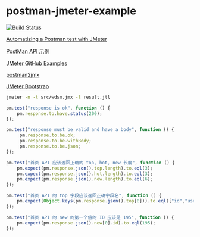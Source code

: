 # postman-jmeter-example

[![Build Status](https://travis-ci.org/phodal/postman-jmeter-example.svg?branch=master)](https://travis-ci.org/phodal/postman-jmeter-example)

[Automatizing a Postman test with JMeter](https://apiumhub.com/tech-blog-barcelona/automatizing-postman-test-jmeter/)

[PostMan API 示例](https://github.com/DannyDainton/postman-ci-pipeline-example)

[JMeter GitHub Examples](https://github.com/dariachen/JmeterExample/blob/master/.travis.yml)

[postman2jmx](https://github.com/Loadium/postman2jmx)

[JMeter Bootstrap](https://github.com/cfpb/jmeter-bootstrap)

```bash
jmeter -n -t src/wdsm.jmx -l result.jtl
```


```javascript
pm.test("response is ok", function () {
    pm.response.to.have.status(200);
});

pm.test("response must be valid and have a body", function () {
     pm.response.to.be.ok;
     pm.response.to.be.withBody;
     pm.response.to.be.json;
});

pm.test("首页 API 应该返回正确的 top, hot, new 长度", function () {
    pm.expect(pm.response.json().top.length).to.eql(3);
    pm.expect(pm.response.json().hot.length).to.eql(3);
    pm.expect(pm.response.json().new.length).to.eql(6);
});

pm.test("首页 API 的 top 字段应该返回正确字段名", function () {
    pm.expect(Object.keys(pm.response.json().top[0])).to.eql(["id","user","user_bio","title","slug","description","updated","content","featured_image","categories","related_posts"]);
});

pm.test("首页 API 的 new 的第一个值的 ID 应该是 195", function () {
    pm.expect(pm.response.json().new[0].id).to.eql(195);
});
```

